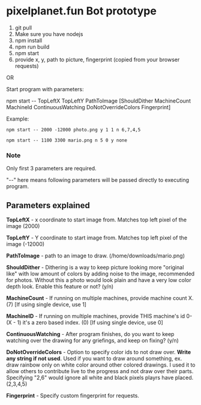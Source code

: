 ﻿# pixelplanet.fun Bot prototype
1. git pull
2. Make sure you have nodejs
3. npm install
4. npm run build
5. npm start
6. provide
  x,
  y,
  path to picture,
  fingerprint (copied from your browser requests)

OR

Start program with parameters:

npm start -- TopLeftX TopLeftY PathToImage \[ShouldDither MachineCount MachineId ContinuousWatching DoNotOverrideColors Fingerprint]

Example:
```
npm start -- 2000 -12000 photo.png y 1 1 n 6,7,4,5
```

```
npm start -- 1100 3300 mario.png n 5 0 y none
```

### Note

Only first 3 parameters are required.

"--" here means following parameters will be passed directly to executing program.

## Parameters explained

**TopLeftX** - x coordinate to start image from. Matches top left pixel of the image (2000)

**TopLeftY** - Y coordinate to start image from. Matches top left pixel of the image (-12000)

**PathToImage** - path to an image to draw. (/home/downloads/mario.png)

**ShouldDither** - Dithering is a way to keep picture looking more "original like" with low amount of colors by adding noise to the image, recommended for photos. Without this a photo would look plain and have a very low color depth look. Enable this feature or not? (y/n)

**MachineCount** - If running on multiple machines, provide machine count X. (7) \[If using single device, use 1]

**MachineID** - If running on multiple machines, provide THIS machine's id 0-(X - 1) it's a zero based index. (0) \[If using single device, use 0]

**ContinuousWatching** - After program finishes, do you want to keep watching over the drawing for any griefings, and keep on fixing? (y/n)

**DoNotOverrideColors** - Option to specify color ids to not draw over. **Write any string if not used**. Used if you want to draw around something, ex. draw rainbow only on white color around other colored drawings. I used it to allow others to contribute live to the progress and not draw over their parts. Specifying "2,6" would ignore all white and black pixels playrs have placed. (2,3,4,5)

**Fingerprint** - Specify custom fingerprint for requests.
